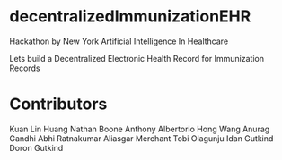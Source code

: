 # decentralizedImmunizationEHR

Hackathon by New York Artificial Intelligence In Healthcare

Lets build a Decentralized Electronic Health Record for Immunization Records


# Contributors
Kuan Lin Huang
Nathan Boone
Anthony Albertorio
Hong Wang
Anurag Gandhi
Abhi Ratnakumar
Aliasgar Merchant
Tobi Olagunju
Idan Gutkind
Doron Gutkind

